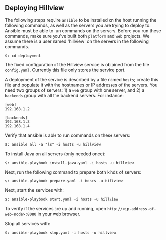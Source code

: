 ## Deploying Hillview

The following steps require `ansible` to be installed on the host running the following
commands, as well as the servers you are trying to deploy to. Ansible must be able
to run commands on the servers. Before you run these commands, make sure you've built
both `platform` and `web` projects. We assume there is a user named 'hillview' on the
servers in the following commands.

```
$: cd deployment
```

The fixed configuration of the Hillview service is obtained from the
file `config.yaml`.  Currently this file only stores the service port.

A deployment of the service is described by a file named `hosts`;
create this file and populate it with the hostnames or IP addresses of
the servers. You need two groups of servers: 1) a `web` group with one
server, and 2) a `backends` group with all the backend servers. For
instance:


```
[web]
192.168.1.2

[backends]
192.168.1.3
192.168.1.4
```

Verify that ansible is able to run commands on these servers:

```
$: ansible all -a "ls" -i hosts -u hillview
```

To install Java on all servers (only needed once):

```
$: ansible-playbook install-java.yaml -i hosts -u hillview
```

Next, run the following command to prepare both kinds of servers:

```
$: ansible-playbook prepare.yaml -i hosts -u hillview
```

Next, start the services with:

```
$: ansible-playbook start.yaml -i hosts -u hillview
```

To verify if the services are up and running, open
`http://<ip-address-of-web-node>:8080` in your web browser.

Stop all services with:

```
$: ansible-playbook stop.yaml -i hosts -u hillview
```
